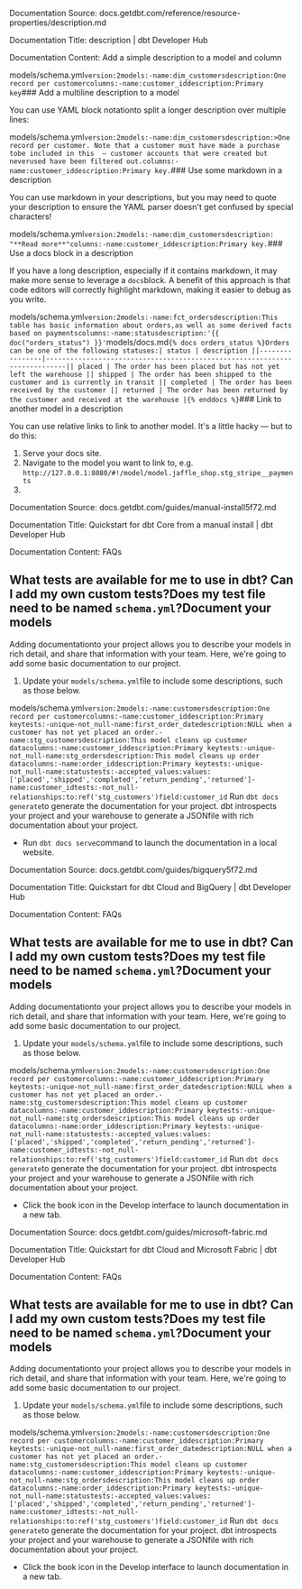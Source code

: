 Documentation Source:
docs.getdbt.com/reference/resource-properties/description.md

Documentation Title:
description | dbt Developer Hub

Documentation Content:
Add a simple description to a model and column​

models/schema.yml`version:2models:-name:dim_customersdescription:One record per customercolumns:-name:customer_iddescription:Primary key`### Add a multiline description to a model​

You can use YAML block notationto split a longer description over multiple lines:

models/schema.yml`version:2models:-name:dim_customersdescription:>One record per customer. Note that a customer must have made a purchase tobe included in this  — customer accounts that were created but neverused have been filtered out.columns:-name:customer_iddescription:Primary key.`### Use some markdown in a description​

You can use markdown in your descriptions, but you may need to quote your description to ensure the YAML parser doesn't get confused by special characters!

models/schema.yml`version:2models:-name:dim_customersdescription: "**Read more**"columns:-name:customer_iddescription:Primary key.`### Use a docs block in a description​

If you have a long description, especially if it contains markdown, it may make more sense to leverage a `docs`block. A benefit of this approach is that code editors will correctly highlight markdown, making it easier to debug as you write.

models/schema.yml`version:2models:-name:fct_ordersdescription:This table has basic information about orders,as well as some derived facts based on paymentscolumns:-name:statusdescription:'{{ doc("orders_status") }}'`models/docs.md`{% docs orders_status %}Orders can be one of the following statuses:| status | description ||----------------|---------------------------------------------------------------------------|| placed | The order has been placed but has not yet left the warehouse || shipped | The order has been shipped to the customer and is currently in transit || completed | The order has been received by the customer || returned | The order has been returned by the customer and received at the warehouse |{% enddocs %}`### Link to another model in a description​

You can use relative links to link to another model. It's a little hacky — but to do this:

1. Serve your docs site.
2. Navigate to the model you want to link to, e.g. `http://127.0.0.1:8080/#!/model/model.jaffle_shop.stg_stripe__payments`
3.



Documentation Source:
docs.getdbt.com/guides/manual-install5f72.md

Documentation Title:
Quickstart for dbt Core from a manual install | dbt Developer Hub

Documentation Content:
FAQs​

What tests are available for me to use in dbt? Can I add my own custom tests?Does my test file need to be named `schema.yml`?Document your models​
---------------------

Adding documentationto your project allows you to describe your models in rich detail, and share that information with your team. Here, we're going to add some basic documentation to our project.

1. Update your `models/schema.yml`file to include some descriptions, such as those below.

models/schema.yml`version:2models:-name:customersdescription:One record per customercolumns:-name:customer_iddescription:Primary keytests:-unique-not_null-name:first_order_datedescription:NULL when a customer has not yet placed an order.-name:stg_customersdescription:This model cleans up customer datacolumns:-name:customer_iddescription:Primary keytests:-unique-not_null-name:stg_ordersdescription:This model cleans up order datacolumns:-name:order_iddescription:Primary keytests:-unique-not_null-name:statustests:-accepted_values:values:['placed','shipped','completed','return_pending','returned']-name:customer_idtests:-not_null-relationships:to:ref('stg_customers')field:customer_id`
Run `dbt docs generate`to generate the documentation for your project. dbt introspects your project and your warehouse to generate a JSONfile with rich documentation about your project.

- Run `dbt docs serve`command to launch the documentation in a local website.



Documentation Source:
docs.getdbt.com/guides/bigquery5f72.md

Documentation Title:
Quickstart for dbt Cloud and BigQuery | dbt Developer Hub

Documentation Content:
FAQs​

What tests are available for me to use in dbt? Can I add my own custom tests?Does my test file need to be named `schema.yml`?Document your models​
---------------------

Adding documentationto your project allows you to describe your models in rich detail, and share that information with your team. Here, we're going to add some basic documentation to our project.

1. Update your `models/schema.yml`file to include some descriptions, such as those below.

models/schema.yml`version:2models:-name:customersdescription:One record per customercolumns:-name:customer_iddescription:Primary keytests:-unique-not_null-name:first_order_datedescription:NULL when a customer has not yet placed an order.-name:stg_customersdescription:This model cleans up customer datacolumns:-name:customer_iddescription:Primary keytests:-unique-not_null-name:stg_ordersdescription:This model cleans up order datacolumns:-name:order_iddescription:Primary keytests:-unique-not_null-name:statustests:-accepted_values:values:['placed','shipped','completed','return_pending','returned']-name:customer_idtests:-not_null-relationships:to:ref('stg_customers')field:customer_id`
Run `dbt docs generate`to generate the documentation for your project. dbt introspects your project and your warehouse to generate a JSONfile with rich documentation about your project.

- Click the book icon in the Develop interface to launch documentation in a new tab.



Documentation Source:
docs.getdbt.com/guides/microsoft-fabric.md

Documentation Title:
Quickstart for dbt Cloud and Microsoft Fabric | dbt Developer Hub

Documentation Content:
FAQs​

What tests are available for me to use in dbt? Can I add my own custom tests?Does my test file need to be named `schema.yml`?Document your models​
---------------------

Adding documentationto your project allows you to describe your models in rich detail, and share that information with your team. Here, we're going to add some basic documentation to our project.

1. Update your `models/schema.yml`file to include some descriptions, such as those below.

models/schema.yml`version:2models:-name:customersdescription:One record per customercolumns:-name:customer_iddescription:Primary keytests:-unique-not_null-name:first_order_datedescription:NULL when a customer has not yet placed an order.-name:stg_customersdescription:This model cleans up customer datacolumns:-name:customer_iddescription:Primary keytests:-unique-not_null-name:stg_ordersdescription:This model cleans up order datacolumns:-name:order_iddescription:Primary keytests:-unique-not_null-name:statustests:-accepted_values:values:['placed','shipped','completed','return_pending','returned']-name:customer_idtests:-not_null-relationships:to:ref('stg_customers')field:customer_id`
Run `dbt docs generate`to generate the documentation for your project. dbt introspects your project and your warehouse to generate a JSONfile with rich documentation about your project.

- Click the book icon in the Develop interface to launch documentation in a new tab.



